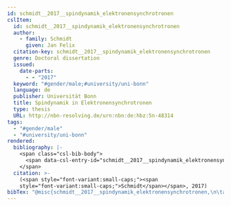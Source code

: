 ```yaml
---
id: schmidt__2017__spindynamik_elektronensynchrotronen
cslItem:
  id: schmidt__2017__spindynamik_elektronensynchrotronen
  author:
    - family: Schmidt
      given: Jan Felix
  citation-key: schmidt__2017__spindynamik_elektronensynchrotronen
  genre: Doctoral dissertation
  issued:
    date-parts:
      - - "2017"
  keyword: "#gender/male;#university/uni-bonn"
  language: de
  publisher: Universität Bonn
  title: Spindynamik in Elektronensynchrotronen
  type: thesis
  URL: http://nbn-resolving.de/urn:nbn:de:hbz:5n-48314
tags:
  - "#gender/male"
  - "#university/uni-bonn"
rendered:
  bibliography: |-
    <span class="csl-bib-body">
      <span data-csl-entry-id="schmidt__2017__spindynamik_elektronensynchrotronen" class="csl-entry"><span class='author-bib'>Schmidt</span>. <span class='date-bib'>(2017)</span>. <span class='title'><i><b><span style="font-style:normal;">Spindynamik in Elektronensynchrotronen</span></b></i></span> [Doctoral dissertation, Universität Bonn]. <span class='URL'><a href='http://nbn-resolving.de/urn:nbn:de:hbz:5n-48314'>LINK</a></span></span>
    </span>
  citation: >-
    (<span style="font-variant:small-caps;"><span
    style="font-variant:small-caps;">Schmidt</span></span>, 2017)
bibTex: "@misc{schmidt__2017__spindynamik_elektronensynchrotronen,\n\tauthor = {Schmidt, Jan Felix},\n\tyear = {2017},\n\tschool = {Universit{\\\" a}t Bonn},\n\ttitle = {Spindynamik in {Elektronensynchrotronen}},\n\ttype = {Doctoral dissertation},\n\turl = {http://nbn-resolving.de/urn:nbn:de:hbz:5n-48314},\n}\n\n"
---
```

